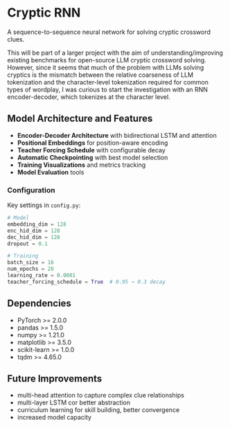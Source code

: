 # Cryptic RNN

A sequence-to-sequence neural network for solving cryptic crossword clues. 

This will be part of a larger project with the aim of understanding/improving existing benchmarks for open-source LLM cryptic crossword solving. However, since it seems that much of the problem with LLMs solving cryptics is the mismatch between the relative coarseness of LLM tokenization and the character-level tokenization required for common types of wordplay, I was curious to start the investigation with an RNN encoder-decoder, which tokenizes at the character level.

## Model Architecture and Features

- **Encoder-Decoder Architecture** with bidirectional LSTM and attention
- **Positional Embeddings** for position-aware encoding
- **Teacher Forcing Schedule** with configurable decay
- **Automatic Checkpointing** with best model selection
- **Training Visualizations** and metrics tracking
- **Model Evaluation** tools

### Configuration

Key settings in `config.py`:

```python
# Model
embedding_dim = 128
enc_hid_dim = 128
dec_hid_dim = 128
dropout = 0.1

# Training
batch_size = 16
num_epochs = 20
learning_rate = 0.0001
teacher_forcing_schedule = True  # 0.95 → 0.3 decay
```

## Dependencies

- PyTorch >= 2.0.0
- pandas >= 1.5.0
- numpy >= 1.21.0
- matplotlib >= 3.5.0
- scikit-learn >= 1.0.0
- tqdm >= 4.65.0

## Future Improvements
- multi-head attention to capture complex clue relationships
- multi-layer LSTM cor better abstraction
- curriculum learning for skill building, better convergence
- increased model capacity
